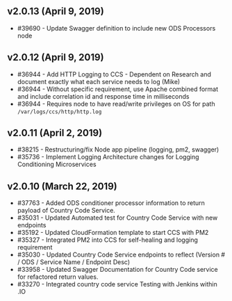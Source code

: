 ## v2.0.13 (April 9, 2019)

* #39690 - Update Swagger definition to include new ODS Processors node

## v2.0.12 (April 9, 2019)

* #36944 - Add HTTP Logging to CCS - Dependent on Research and document exactly what each service needs to log (Mike)
* #36944 - Without specific requirement, use Apache combined format and include correlation id and response time in milliseconds
* #36944 - Requires node to have read/write privileges on OS for path `/var/logs/ccs/http/http.log`

## v2.0.11 (April 2, 2019)

* #38215 - Restructuring/fix Node app pipeline (logging, pm2, swagger)
* #35736 - Implement Logging Architecture changes for Logging Conditioning Microservices

## v2.0.10 (March 22, 2019)

* #37763 - Added ODS conditioner processor information to return payload of Country Code Service.
* #35031 - Updated Automated test for Country Code Service with new endpoints
* #35192 - Updated CloudFormation template to start CCS with PM2
* #35327 - Integrated PM2 into CCS for self-healing and logging requirement
* #35030 - Updated Country Code Service endpoints to reflect (Version # / ODS / Service Name / Endpoint Desc)
* #33958 - Updated Swagger Documentation for Country Code service for refactored return values.
* #33270 - Integrated country code service Testing with Jenkins within .IO
